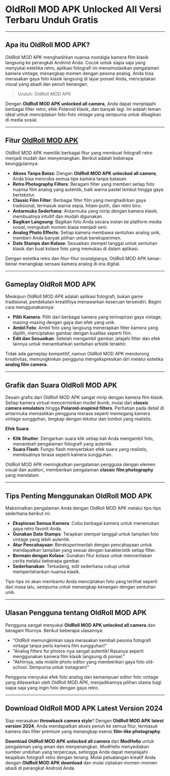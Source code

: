# OldRoll MOD APK Unlocked All Versi Terbaru Unduh Gratis

---

## Apa itu OldRoll MOD APK?

OldRoll MOD APK menghadirkan nuansa nostalgia kamera film klasik langsung ke perangkat Android Anda. Cocok untuk siapa saja yang menyukai estetika retro, aplikasi fotografi ini mensimulasikan pengalaman kamera vintage, menangkap momen dengan pesona analog. Anda bisa merasakan gaya foto klasik langsung di layar ponsel Anda, menciptakan visual yang abadi dan penuh kenangan.

>Unduh: OldRoll MOD APK

Dengan **OldRoll MOD APK unlocked all camera**, Anda dapat menjelajahi berbagai filter retro, efek Polaroid klasik, dan banyak lagi. Ini adalah teman ideal untuk menciptakan foto-foto vintage yang sempurna untuk dibagikan di media sosial.

---

## Fitur [OldRoll MOD APK](https://modhello.com/oldroll/)

OldRoll MOD APK memiliki berbagai fitur yang membuat fotografi retro menjadi mudah dan menyenangkan. Berikut adalah beberapa keunggulannya:

- **Akses Tanpa Batas**: Dengan **OldRoll MOD APK unlocked all camera**, Anda bisa mencoba semua tipe kamera tanpa batasan.
- **Retro Photography Filters**: Beragam filter yang memberi setiap foto nuansa film analog yang autentik, baik warna pastel lembut hingga gaya bertekstur.
- **Classic Film Filter**: Berbagai filter film yang menghadirkan gaya tradisional, termasuk warna sepia, hitam-putih, dan retro biru.
- **Antarmuka Sederhana**: Antarmuka yang mirip dengan kamera klasik, membuatnya intuitif dan mudah digunakan.
- **Bagikan Langsung**: Bagikan foto Anda secara instan ke platform media sosial, mengubah momen biasa menjadi seni.
- **Analog Photo Effects**: Setiap kamera membawa sentuhan analog unik, memberi Anda banyak pilihan untuk bereksperimen.
- **Date Stamps dan Kolase**: Sesuaikan stempel tanggal untuk sentuhan klasik dan buat kolase foto yang memukau di dalam aplikasi.

Dengan estetika retro dan fitur-fitur nostalgianya, OldRoll MOD APK benar-benar menangkap sensasi kamera analog di era digital.

---

## Gameplay OldRoll MOD APK

Meskipun OldRoll MOD APK adalah aplikasi fotografi, bukan game tradisional, pendekatan kreatifnya menawarkan keseruan tersendiri. Begini cara menggunakannya:

- **Pilih Kamera**: Pilih dari berbagai kamera yang terinspirasi gaya vintage, masing-masing dengan gaya dan efek yang unik.
- **Ambil Foto**: Ambil foto yang langsung menerapkan filter kamera yang dipilih, menciptakan gambar dengan kualitas seperti film.
- **Edit dan Sesuaikan**: Setelah mengambil gambar, jelajahi filter dan efek lainnya untuk menambahkan sentuhan artistik terakhir.

Tidak ada gameplay kompetitif, namun OldRoll MOD APK mendorong kreativitas, memungkinkan pengguna mengekspresikan diri melalui estetika **analog film camera**.

---

## Grafik dan Suara OldRoll MOD APK

Desain grafis dari OldRoll MOD APK sangat mirip dengan kamera film klasik. Setiap kamera virtual mencerminkan model ikonik, mulai dari **classic camera emulators** hingga **Polaroid-inspired filters**. Perhatian pada detail di antarmuka memastikan pengguna merasa seperti memegang kamera vintage sungguhan, lengkap dengan tekstur dan tombol yang realistis.

**Efek Suara**:

- **Klik Shutter**: Dengarkan suara klik setiap kali Anda mengambil foto, menambah pengalaman fotografi yang autentik.
- **Suara Flash**: Fungsi flash menyertakan efek suara yang realistis, membuatnya terasa seperti kamera sungguhan.

OldRoll MOD APK meningkatkan pengalaman pengguna dengan elemen visual dan auditori, memberikan pengalaman **classic film photography** yang mendalam.

---

## Tips Penting Menggunakan OldRoll MOD APK

Maksimalkan pengalaman Anda dengan OldRoll MOD APK melalui tips-tips sederhana berikut ini:

- **Eksplorasi Semua Kamera**: Coba berbagai kamera untuk menemukan gaya retro favorit Anda.
- **Gunakan Date Stamps**: Terapkan stempel tanggal untuk tampilan foto vintage yang lebih autentik.
- **Atur Pencahayaan**: Bereksperimenlah dengan pencahayaan untuk mendapatkan tampilan yang sesuai dengan karakteristik setiap filter.
- **Bermain dengan Kolase**: Gunakan fitur kolase untuk menceritakan cerita melalui beberapa gambar.
- **Sederhanakan**: Terkadang, edit sederhana cukup untuk mempertahankan nuansa klasik.

Tips-tips ini akan membantu Anda menciptakan foto yang terlihat seperti dari masa lalu, sempurna untuk menangkap kenangan dengan sentuhan unik.

---

## Ulasan Pengguna tentang OldRoll MOD APK

Pengguna sangat menyukai **OldRoll MOD APK unlocked all camera** dan beragam fiturnya. Berikut beberapa ulasannya:

- "OldRoll memungkinkan saya merasakan kembali pesona fotografi vintage tanpa perlu kamera film sungguhan!"
- "Analog filters for photos-nya sangat autentik! Rasanya seperti menggunakan kamera film klasik langsung di ponsel."
- "Akhirnya, ada mobile photo editor yang memberikan gaya foto old-school. Sempurna untuk Instagram!"

Pengguna menyukai efek foto analog dan kemampuan editor foto vintage yang ditawarkan oleh OldRoll MOD APK, menjadikannya pilihan utama bagi siapa saja yang ingin foto dengan gaya retro.

---

## Download OldRoll MOD APK Latest Version 2024

Siap merasakan **throwback camera style**? Dengan **OldRoll MOD APK latest version 2024**, Anda mendapatkan akses penuh ke semua fitur, termasuk kamera dan filter premium yang menangkap esensi **film-like photography**.

**Download OldRoll MOD APK unlocked all camera** dari **ModHello** untuk pengalaman yang aman dan menyenangkan. ModHello menyediakan sumber unduhan yang terpercaya, sehingga Anda dapat menjelajahi keajaiban fotografi retro dengan tenang. Mulai petualangan kreatif Anda dengan **OldRoll MOD APK download** dan mulai ciptakan momen-momen abadi di perangkat Android Anda.
